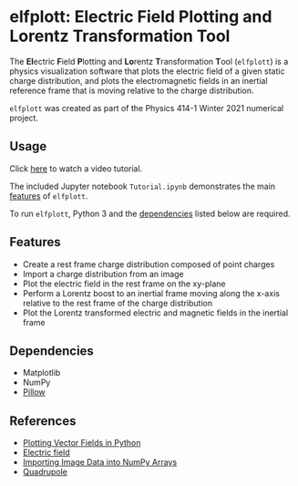 # elfplott: Electric Field Plotting and Lorentz Transformation Tool
The **El**ectric **F**ield **P**lotting and **Lo**rentz **T**ransformation **T**ool (`elfplott`) is a physics visualization software that plots the electric field of a given static charge distribution, and plots the electromagnetic fields in an inertial reference frame that is moving relative to the charge distribution.

`elfplott` was created as part of the Physics 414-1 Winter 2021 numerical project.

## Usage

Click [here](https://www.youtube.com/watch?v=aI_TdLxXtPg) to watch a video tutorial.

The included Jupyter notebook `Tutorial.ipynb` demonstrates the main [features](#Features) of `elfplott`.

To run `elfplott`, Python 3 and the [dependencies](#Dependencies) listed below are required.

## Features
- Create a rest frame charge distribution composed of point charges
- Import a charge distribution from an image
- Plot the electric field in the rest frame on the xy-plane
- Perform a Lorentz boost to an inertial frame moving along the x-axis relative to the rest frame of the charge distribution
- Plot the Lorentz transformed electric and magnetic fields in the inertial frame

## Dependencies
- Matplotlib
- NumPy
- [Pillow](https://pillow.readthedocs.io/en/stable/installation.html)

## References
- [Plotting Vector Fields in Python](https://krajit.github.io/sympy/vectorFields/vectorFields.html)
- [Electric field](https://en.wikipedia.org/wiki/Electric_field)
- [Importing Image Data into NumPy Arrays](https://www.pluralsight.com/guides/importing-image-data-into-numpy-arrays)
- [Quadrupole](https://en.wikipedia.org/wiki/Quadrupole)